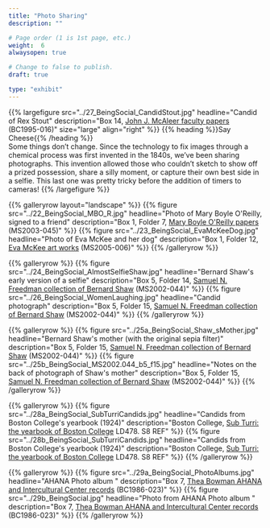 ```yaml
---
title: "Photo Sharing"
description: ""

# Page order (1 is 1st page, etc.)
weight:  6
alwaysopen: true

# Change to false to publish.
draft: true

type: "exhibit"
---
```


{{% largefigure src="../27_BeingSocial_CandidStout.jpg"
                headline="Candid of Rex Stout"
                description="Box 14, [John J. McAleer faculty papers](https://bc-primo.hosted.exlibrisgroup.com/primo-explore/fulldisplay?docid=ALMA-BC21349383200001021&context=L&vid=bclib_new&search_scope=bcl&tab=bcl_only&lang=en_US) (BC1995-016)"
                size="large" align="right" %}}
{{% heading %}}Say Cheese{{% /heading %}}  
Some things don’t change. Since the technology to fix images through a chemical process was first invented in the 1840s, we’ve been sharing photographs. This invention allowed those who couldn’t sketch to show off a prized possession, share a silly moment, or capture their own best side in a selfie. This last one was pretty tricky before the addition of timers to cameras!
{{% /largefigure %}}

{{% galleryrow layout="landscape" %}}
{{% figure src="../22_BeingSocial_MBO_R.jpg"
            headline="Photo of Mary Boyle O'Reilly, signed to a friend"
            description="Box 1, Folder 7, [Mary Boyle O'Reilly papers](https://bc-primo.hosted.exlibrisgroup.com/primo-explore/fulldisplay?docid=ALMA-BC21380118680001021&context=L&vid=bclib_new&search_scope=bcl&tab=bcl_only&lang=en_US) (MS2003-045)"
%}}
{{% figure src="../23_BeingSocial_EvaMcKeeDog.jpg"
            headline="Photo of Eva McKee and her dog"
            description="Box 1, Folder 12, [Eva McKee art works](https://bc-primo.hosted.exlibrisgroup.com/primo-explore/fulldisplay?docid=ALMA-BC21355787120001021&context=L&vid=bclib_new&search_scope=bcl&tab=bcl_only&lang=en_US) (MS2005-006)"
%}}
{{% /galleryrow %}}

{{% galleryrow %}}
{{% figure src="../24_BeingSocial_AlmostSelfieShaw.jpg"
            headline="Bernard Shaw's early version of a selfie"
            description="Box 5, Folder 14, [Samuel N. Freedman collection of Bernard Shaw](https://bc-primo.hosted.exlibrisgroup.com/primo-explore/fulldisplay?docid=ALMA-BC21354365750001021&context=L&vid=bclib_new&search_scope=lib_BURNS&tab=bcl_only&lang=en_US) (MS2002-044)"
%}}
{{% figure src="../26_BeingSocial_WomenLaughing.jpg"
            headline="Candid photograph"
            description="Box 5, Folder 15, [Samuel N. Freedman collection of Bernard Shaw](https://bc-primo.hosted.exlibrisgroup.com/primo-explore/fulldisplay?docid=ALMA-BC21354365750001021&context=L&vid=bclib_new&search_scope=lib_BURNS&tab=bcl_only&lang=en_US) (MS2002-044)"
%}}
{{% /galleryrow %}}

{{% galleryrow %}}
{{% figure src="../25a_BeingSocial_Shaw_sMother.jpg"
            headline="Bernard Shaw's mother (with the original sepia filter)"
            description="Box 5, Folder 15, [Samuel N. Freedman collection of Bernard Shaw](https://bc-primo.hosted.exlibrisgroup.com/primo-explore/fulldisplay?docid=ALMA-BC21354365750001021&context=L&vid=bclib_new&search_scope=lib_BURNS&tab=bcl_only&lang=en_US) (MS2002-044)"
%}}
{{% figure src="../25b_BeingSocial_MS2002.044_b5_f15.jpg"
            headline="Notes on the back of photograph of Shaw's mother"
            description="Box 5, Folder 15, [Samuel N. Freedman collection of Bernard Shaw](https://bc-primo.hosted.exlibrisgroup.com/primo-explore/fulldisplay?docid=ALMA-BC21354365750001021&context=L&vid=bclib_new&search_scope=lib_BURNS&tab=bcl_only&lang=en_US) (MS2002-044)"
%}}
{{% /galleryrow %}}

{{% galleryrow %}}
{{% figure src="../28a_BeingSocial_SubTurriCandids.jpg"
            headline="Candids from Boston College's yearbook (1924)"
            description="Boston College, [Sub Turri: the yearbook of Boston College](https://bc-primo.hosted.exlibrisgroup.com/primo-explore/fulldisplay?docid=ALMA-BC21387089960001021&context=L&vid=bclib_new&search_scope=lib_BURNS&tab=bcl_only&lang=en_US) LD478. S8 REF"
%}}
{{% figure src="../28b_BeingSocial_SubTurriCandids.jpg"
            headline="Candids from Boston College's yearbook (1924)"
            description="Boston College, [Sub Turri: the yearbook of Boston College](https://bc-primo.hosted.exlibrisgroup.com/primo-explore/fulldisplay?docid=ALMA-BC21387089960001021&context=L&vid=bclib_new&search_scope=lib_BURNS&tab=bcl_only&lang=en_US) LD478. S8 REF"
%}}
{{% /galleryrow %}}

{{% galleryrow %}}
{{% figure src="../29a_BeingSocial_PhotoAlbums.jpg"
            headline="AHANA Photo album "
            description="Box 7, [Thea Bowman AHANA and Intercultural Center records](https://bc-primo.hosted.exlibrisgroup.com/primo-explore/fulldisplay?docid=ALMA-BC21476642360001021&context=L&vid=bclib_new&search_scope=lib_BURNS&tab=bcl_only&lang=en_US) (BC1986-023)"
%}}
{{% figure src="../29b_BeingSocial.jpg"
            headline="Photo from AHANA Photo album "
            description="Box 7, [Thea Bowman AHANA and Intercultural Center records](https://bc-primo.hosted.exlibrisgroup.com/primo-explore/fulldisplay?docid=ALMA-BC21476642360001021&context=L&vid=bclib_new&search_scope=lib_BURNS&tab=bcl_only&lang=en_US) (BC1986-023)"
%}}
{{% /galleryrow %}}
